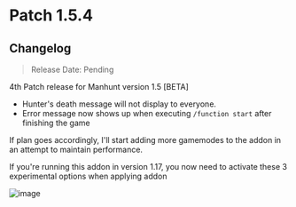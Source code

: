 # Patch 1.5.4
## Changelog
> Release Date: Pending

4th Patch release for Manhunt version 1.5 [BETA]

- Hunter's death message will not display to everyone.
- Error message now shows up when executing `/function start` after finishing the game

If plan goes accordingly, I'll start adding more gamemodes to the addon in an attempt to maintain performance.

If you're running this addon in version 1.17, you now need to activate these 3 experimental options when applying addon

![image](https://media.discordapp.net/attachments/734424410668138576/853014216579350538/unknown.png)